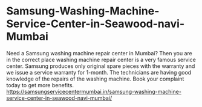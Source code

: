 # Samsung-Washing-Machine-Service-Center-in-Seawood-navi-Mumbai
Need a Samsung washing machine repair center in Mumbai? Then you are in the correct place washing machine repair center is a very famous service center. Samsung produces only original spare pieces with the warranty and we issue a service warranty for 1-month. The technicians are having good knowledge of the repairs of the washing machine. Book your complaint today to get more benefits.  https://samsungservicecentermumbai.in/samsung-washing-machine-service-center-in-seawood-navi-mumbai/
